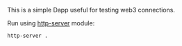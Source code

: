 This is a simple Dapp useful for testing web3 connections.

Run using [http-server](https://www.npmjs.com/package/http-server) module:

```shell
http-server .
```
